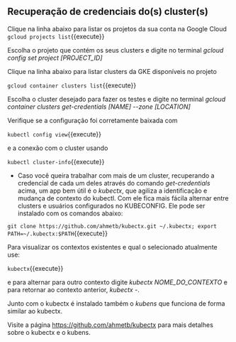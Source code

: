 ## Recuperação de credenciais do(s) cluster(s)
Clique na linha abaixo para listar os projetos da sua conta na Google Cloud
`gcloud projects list`{{execute}}

Escolha o projeto que contém os seus clusters e digite no terminal *gcloud config set project [PROJECT_ID]* 

Clique na linha abaixo para listar clusters da GKE disponíveis no projeto

`gcloud container clusters list`{{execute}}

Escolha o cluster desejado para fazer os testes e digite no terminal *gcloud container clusters get-credentials [NAME] --zone [LOCATION]*

Verifique se a configuração foi corretamente baixada com 

`kubectl config view`{{execute}}

e a conexão com o cluster usando 

`kubectl cluster-info`{{execute}}

* Caso você queira trabalhar com mais de um cluster, recuperando a credencial de cada um deles através do comando *get-credentials* acima, um app bem útil é o *kubectx*, que agiliza a identificação e mudança de contexto do kubectl. Com ele fica mais fácila alternar entre clusters e usuários configurados no KUBECONFIG. Ele pode ser instalado com os comandos abaixo:

`git clone https://github.com/ahmetb/kubectx.git ~/.kubectx; export PATH=~/.kubectx:$PATH`{{execute}}

Para visualizar os contextos existentes e qual o selecionado atualmente use:

`kubectx`{{execute}}

e para alternar para outro contexto digite *kubectx NOME_DO_CONTEXTO* e para retornar ao contexto anterior, *kubectx -*.

Junto com o kubectx é instalado também o *kubens* que funciona de forma similar ao kubectx.

Visite a página https://github.com/ahmetb/kubectx para mais detalhes sobre o kubectx e o kubens.
